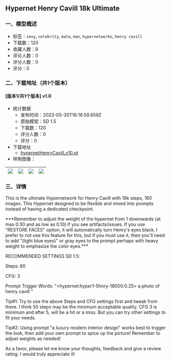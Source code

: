 ## Hypernet Henry Cavill 18k Ultimate
### 一、模型概述

- 标签：`sexy`, `celebrity`, `male`, `man`, `hypernetworks`, `henry cavill`
- 下载数：120
- 收藏人数：8
- 评论人数：0
- 评分人数：0
- 评分：0

### 二、下载地址（共1个版本）

#### [版本1/共1个版本] v1.0

- 统计数据
  - 发布时间：2023-05-30T16:16:59.659Z
  - 原始模型：SD 1.5
  - 下载数：120
  - 评分人数：0
  - 评分：0
- 下载地址
  - [hypernetHenryCavill_v10.pt](https://civitai.com/api/download/models/85617)
- 样例图像：

| <img src="https://image.civitai.com/xG1nkqKTMzGDvpLrqFT7WA/e7917ded-0393-46f5-b19b-2b3b69b1aa9b/width=450/970510.jpeg" /> | <img src="https://image.civitai.com/xG1nkqKTMzGDvpLrqFT7WA/f3ab7628-0a41-4fc3-a711-1038740b89b3/width=450/970499.jpeg" /> | <img src="https://image.civitai.com/xG1nkqKTMzGDvpLrqFT7WA/fda82bb2-5c86-403d-a91f-a54d90dcc130/width=450/970505.jpeg" /> | <img src="https://image.civitai.com/xG1nkqKTMzGDvpLrqFT7WA/9bd7ce42-96f1-476c-8c1f-5b6ef36acc04/width=450/970525.jpeg" /> |
| ---- | ---- | ---- | ---- |


### 三、详情
<p>This is the ultimate Hypernetwork for Henry Cavill with 18k steps, 160 images. This Hypernet designed to be flexible and mixed into prompts instead of having a dedicated checkpoint.</p><p></p><p>***Remember to adjust the weight of the hypernet from 1 downwards (at max 0.30 and as low as 0.10) if you see artifacts/issues.  If you use "RESTORE FACES" option, it will automatically turn Henry's eyes black. I prefer to not use this feature for this, but if you must use it, then you'll need to add "(light blue eyes)" or gray eyes to the prompt perhaps with heavy weight to emphasize the color eyes.***</p><p></p><p>RECOMMENDED SETTINGS SD 1.5:</p><p>Steps: 60</p><p>CFG: 3</p><p>Prompt Trigger Words: "&lt;hypernet:hyper1-5hnry-18000:0.25&gt; a photo of henry cavill "</p><p>Tip#1: Try to use the above Steps and CFG settings first and tweak from there. I think 50 steps may be the minimum acceptable quality. CFG 3 is minimum and after 5, will be a hit or a miss. But you can try other settings to fit your needs.</p><p>Tip#2: Using prompt "a luxury modern interior design" works best to trigger the look, then add your own prompt to spice up the picture! Remember to adjust weights as needed!</p><p></p><p>As a favor, please let me know your thoughts, feedback and give a review rating. I would truly appreciate it!</p>